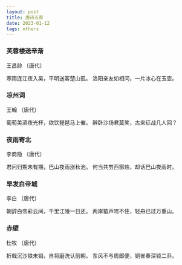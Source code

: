 ```yaml
---
layout: post
title: 唐诗五首
date: 2023-01-12 
tags: others
---
```

### 芙蓉楼送辛渐
王昌龄 〔唐代〕

寒雨连江夜入吴，平明送客楚山孤。
洛阳亲友如相问，一片冰心在玉壶。

### 凉州词
王翰 〔唐代〕

葡萄美酒夜光杯，欲饮琵琶马上催。
醉卧沙场君莫笑，古来征战几人回？

### 夜雨寄北
李商隐 〔唐代〕

君问归期未有期，巴山夜雨涨秋池。
何当共剪西窗烛，却话巴山夜雨时。

### 早发白帝城
李白 〔唐代〕

朝辞白帝彩云间，千里江陵一日还。
两岸猿声啼不住，轻舟已过万重山。

### 赤壁
杜牧 〔唐代〕

折戟沉沙铁未销，自将磨洗认前朝。
东风不与周郎便，铜雀春深锁二乔。